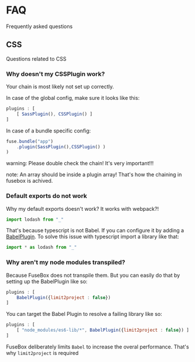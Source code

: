# FAQ

Frequently asked questions

## CSS

Questions related to CSS

### Why doesn't my CSSPlugin work?
Your chain is most likely not set up correctly. 

In case of the global config, make sure it looks like this:

```js
plugins : [
    [ SassPlugin(), CSSPlugin() ]
]
```

In case of a bundle specific config:

```js
fuse.bundle("app")
    .plugin(SassPlugin(),CSSPlugin() )
)
```

warning: Please double check the chain! It's very important!!!

note: An array should be inside a plugin array! That's how the chaining in fusebox is achived.

### Default exports do not work

Why my default exports doesn't work? It works with webpack?!

```js
import lodash from "_"
```

That's because typescript is not Babel. If you can configure it by adding a [BabelPlugin](/plugins/babelplugin).  To solve this issue with typescript import a library like that:


```js
import * as lodash from "_"
```

### Why aren't my node modules transpiled?

Because FuseBox does not transpile them. But you can easily do that by setting up the BabelPlugin like so:

```js
plugins : [
    BabelPlugin({limit2project : false})
]
```

You can target the Babel Plugin to resolve a failing library like so:

```js
plugins : [
    [ "node_modules/es6-lib/*", BabelPlugin({limit2project : false}) ]
]
```


FuseBox deliberately limits `Babel` to increase the overal performance. That's why `limit2project` is required 


